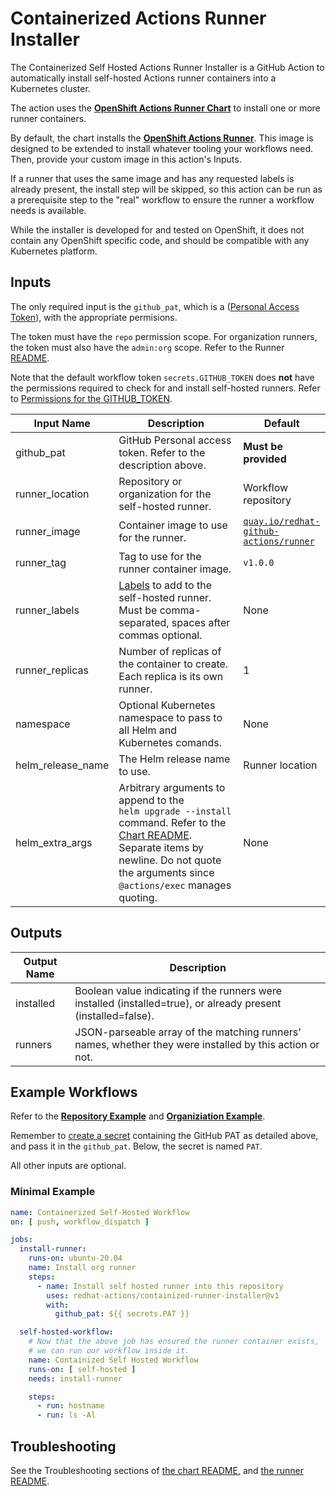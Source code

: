 # Containerized Actions Runner Installer

The Containerized Self Hosted Actions Runner Installer is a GitHub Action to automatically install self-hosted Actions runner containers into a Kubernetes cluster.

The action uses the [**OpenShift Actions Runner Chart**](https://github.com/redhat-actions/openshift-actions-runner-chart/) to install one or more runner containers.

By default, the chart installs the [**OpenShift Actions Runner**](https://github.com/redhat-actions/openshift-actions-runner). This image is designed to be extended to install whatever tooling your workflows need. Then, provide your custom image in this action's Inputs.

If a runner that uses the same image and has any requested labels is already present, the install step will be skipped, so this action can be run as a prerequisite step to the "real" workflow to ensure the runner a workflow needs is available.

While the installer is developed for and tested on OpenShift, it does not contain any OpenShift specific code, and should be compatible with any Kubernetes platform.

## Inputs
The only required input is the `github_pat`, which is a ([Personal Access Token](https://docs.github.com/en/free-pro-team@latest/github/authenticating-to-github/creating-a-personal-access-token)), with the appropriate permisions.

The token must have the `repo` permission scope. For organization runners, the token must also have the `admin:org` scope. Refer to the Runner [README](https://github.com/redhat-actions/openshift-actions-runner#pat-guidelines).

Note that the default workflow token `secrets.GITHUB_TOKEN` does **not** have the permissions required to check for and install self-hosted runners. Refer to [Permissions for the GITHUB_TOKEN](https://docs.github.com/en/actions/reference/authentication-in-a-workflow#permissions-for-the-github_token).


| Input Name | Description | Default |
| ---------- | ----------- | ------- |
| github_pat | GitHub Personal access token. Refer to the description above. | **Must be provided**
| runner_location | Repository or organization for the self-hosted runner. | Workflow repository |
| runner_image | Container image to use for the runner. | [`quay.io/redhat-github-actions/runner`](https://quay.io/redhat-github-actions/runner)
| runner_tag | Tag to use for the runner container image. | `v1.0.0` |
| runner_labels | [Labels](https://docs.github.com/en/actions/hosting-your-own-runners/using-labels-with-self-hosted-runners) to add to the self-hosted runner. Must be comma-separated, spaces after commas optional. | None |
| runner_replicas | Number of replicas of the container to create. Each replica is its own runner. | 1
| namespace | Optional Kubernetes namespace to pass to all Helm and Kubernetes comands.  | None |
| helm_release_name | The Helm release name to use. | Runner location |
| helm_extra_args | Arbitrary arguments to append to the <code>helm&nbsp;upgrade&nbsp;‑‑install</code> command. Refer to the [Chart README](https://github.com/redhat-actions/openshift-actions-runner-chart). <br>Separate items by newline. Do not quote the arguments since `@actions/exec` manages quoting. | None |

## Outputs
| Output Name | Description |
| ----------- | ----------- |
| installed | Boolean value indicating if the runners were installed (installed=true), or already present (installed=false). |
| runners | JSON-parseable array of the matching runners' names, whether they were installed by this action or not. |

## Example Workflows
Refer to the [**Repository Example**](./.github/workflows/repo_example.yml) and [**Organiziation Example**](./.github/workflows/org_example.yml).

Remember to [create a secret](https://docs.github.com/en/actions/reference/encrypted-secrets) containing the GitHub PAT as detailed above, and pass it in the `github_pat`. Below, the secret is named `PAT`.

All other inputs are optional.

### Minimal Example
```yaml
name: Containerized Self-Hosted Workflow
on: [ push, workflow_dispatch ]

jobs:
  install-runner:
    runs-on: ubuntu-20.04
    name: Install org runner
    steps:
      - name: Install self hosted runner into this repository
        uses: redhat-actions/containized-runner-installer@v1
        with:
          github_pat: ${{ secrets.PAT }}

  self-hosted-workflow:
    # Now that the above job has ensured the runner container exists,
    # we can run our workflow inside it.
    name: Containized Self Hosted Workflow
    runs-on: [ self-hosted ]
    needs: install-runner

    steps:
      - run: hostname
      - run: ls -Al
```

## Troubleshooting

See the Troubleshooting sections of [the chart README](https://github.com/redhat-actions/openshift-actions-runner-chart#Troubleshooting), and [the runner README](https://github.com/redhat-actions/openshift-actions-runner#Troubleshooting).
